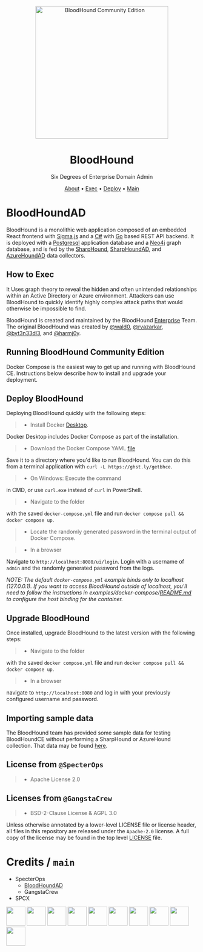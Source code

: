 <p align="center">
    <picture>
        <source media="(prefers-color-scheme: dark)" srcset="cmd/ui/public/img/logo-red-transparent-logo-only.svg">
        <img src="cmd/ui/public/img/logo-red-transparent-logo-only.svg" alt="BloodHound Community Edition" width='350' />
    </picture>
</p>

<div align="center">
<h1>BloodHound</h1>
Six Degrees of Enterprise Domain Admin
<p></div>

<p align="center">
  <a href="#BloodHoundAD">About</a> •
  <a href="#How-to-Exec">Exec</a> •
  <a href="#Deploy-BloodHound">Deploy</a> •
  <a href="#Thanks-to">Main</a>
</p>

# BloodHoundAD

BloodHound is a monolithic web application composed of an embedded React frontend with [Sigma.js](https://www.sigmajs.org/) and a [C#](https://csharp.net/) with [Go](https://go.dev/) based REST API backend. It is deployed with a [Postgresql](https://www.postgresql.org/) application database and a [Neo4j](https://neo4j.com/) graph database, and is fed by the [SharpHound](https://github.com/BloodHoundAD/SharpHound), [SharpHoundAD](https://github.com/byt3n33dl3/SharpHoundAD), and [AzureHoundAD](https://github.com/byt3n33dl3/AzureHoundAD) data collectors.

## How to Exec
It Uses graph theory to reveal the hidden and often unintended relationships within an Active Directory or Azure environment. Attackers can use BloodHound to quickly identify highly complex attack paths that would otherwise be impossible to find.

BloodHound is created and maintained by the BloodHound [Enterprise](https://bloodhoundenterprise.io) Team. The original BloodHound was created by [@wald0](https://www.twitter.com/_wald0), [@rvazarkar](https://twitter.com/CptJesus), [@byt3n33dl3](https://twitter.com/byt3n33dl3), and [@harmj0y](https://twitter.com/harmj0y).

## Running BloodHound Community Edition
Docker Compose is the easiest way to get up and running with BloodHound CE. Instructions below describe how to install and upgrade your deployment.

## Deploy BloodHound
Deploying BloodHound quickly with the following steps:

>- Install Docker [Desktop](https://www.docker.com/products/docker-desktop/).

Docker Desktop includes Docker Compose as part of the installation.

>- Download the Docker Compose YAML [file](examples/docker-compose/docker-compose.yml)

Save it to a directory where you'd like to run BloodHound. You can do this from a terminal application with `curl -L https://ghst.ly/getbhce`.

>- On Windows: Execute the command

in CMD, or use `curl.exe` instead of `curl` in PowerShell.

>- Navigate to the folder

with the saved `docker-compose.yml` file and run `docker compose pull && docker compose up`.

>- Locate the randomly generated password in the terminal output of Docker Compose.

>- In a browser

Navigate to `http://localhost:8080/ui/login`. Login with a username of `admin` and the randomly generated password from the logs.

*NOTE: The default `docker-compose.yml` example binds only to localhost (127.0.0.1). If you want to access BloodHound outside of localhost, you'll need to follow the instructions in examples/docker-compose/[README.md](examples/docker-compose/README.md) to configure the host binding for the container.*

## Upgrade BloodHound
Once installed, upgrade BloodHound to the latest version with the following steps:

>- Navigate to the folder

with the saved `docker compose.yml` file and run `docker compose pull && docker compose up`.

>- In a browser

navigate to `http://localhost:8080` and log in with your previously configured username and password.

## Importing sample data

The BloodHound team has provided some sample data for testing BloodHoundCE without performing a SharpHound or AzureHound collection. That data may be found [here](https://github.com/pxcs/BloodHoundCE/wiki/Example-Data).

## License from `@SpecterOps`

>- Apache License 2.0

## Licenses from `@GangstaCrew`

>- BSD-2-Clause License & AGPL 3.0

Unless otherwise annotated by a lower-level LICENSE file or license header, all files in this repository are released
under the `Apache-2.0` license. A full copy of the license may be found in the top level [LICENSE](LICENSE) file.

# Credits / `main`
- SpecterOps
    - [BloodHoundAD](https://github.com/BloodHoundAD/BloodHound)
    - GangstaCrew
- SPCX

<p align="left">
<a href="https://github.com/byt3n33dl3"><img src="https://avatars.githubusercontent.com/u/151133481?v=4" width="50" height="50" alt="" style="max-width: 100%;"></a>
<a href="https://github.com/chrismaddalena"><img src="https://avatars.githubusercontent.com/u/10526228?v=4" width="50" height="50" alt="" style="max-width: 100%;"></a>
<a href="https://github.com/OceanExec"><img src="https://avatars.githubusercontent.com/u/171657497?s=200&v=4" width="50" height="50" alt="" style="max-width: 100%;"></a>
<a href="https://github.com/BloodHoundAD"><img src="https://avatars.githubusercontent.com/u/25502277?s=200&v=4" width="50" height="50" alt="" style="max-width: 100%;"></a>
<a href="https://github.com/superlinkx"><img src="https://avatars.githubusercontent.com/u/466326?v=4" width="50" height="50" alt="" style="max-width: 100%;"></a>
<a href="https://github.com/apps/dependabot"><img src="https://avatars.githubusercontent.com/in/29110?v=4" width="50" height="50" alt="" style="max-width: 100%;"></a>
<a href="https://github.com/rvazarkar"><img src="https://avatars.githubusercontent.com/u/5720446?v=4" width="50" height="50" alt="" style="max-width: 100%;"></a>
<a href="https://github.com/mistahj67"><img src="https://avatars.githubusercontent.com/u/26472282?v=4" width="50" height="50" alt="" style="max-width: 100%;"></a>
<a href="https://github.com/SpecterOps"><img src="https://avatars.githubusercontent.com/u/25406560?s=200&v=4" width="50" height="50" alt="" style="max-width: 100%;"></a>
<a href="https://github.com/benwaples"><img src="https://avatars.githubusercontent.com/u/66393111?v=4" width="50" height="50" alt="" style="max-width: 100%;"></a>
</p>
